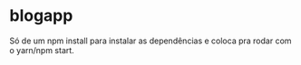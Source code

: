 # blogapp
Só de um npm install para instalar as dependências e coloca pra rodar com o yarn/npm start.
